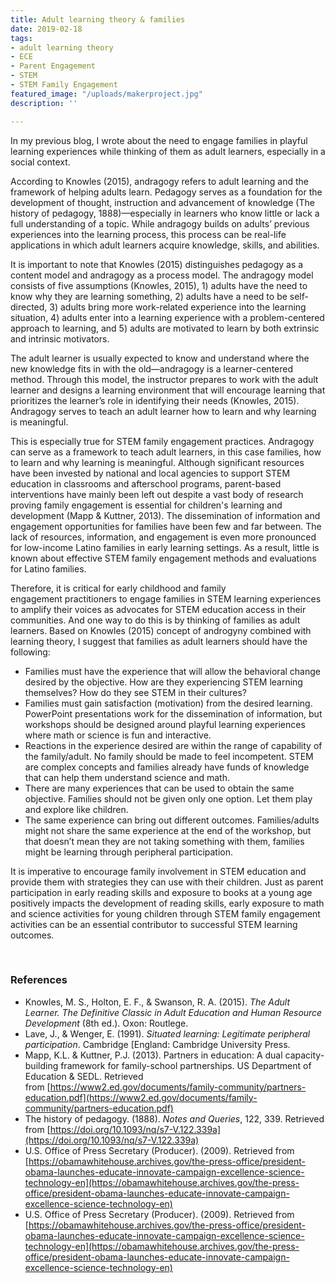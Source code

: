 ```yaml
---
title: Adult learning theory & families
date: 2019-02-18
tags:
- adult learning theory
- ECE
- Parent Engagement
- STEM
- STEM Family Engagement
featured_image: "/uploads/makerproject.jpg"
description: ''

---
```

In my previous blog, I wrote about the need to engage families in playful learning experiences while thinking of them as adult learners, especially in a social context.

According to Knowles (2015), andragogy refers to adult learning and the framework of helping adults learn. Pedagogy serves as a foundation for the development of thought, instruction and advancement of knowledge (The history of pedagogy, 1888)—especially in learners who know little or lack a full understanding of a topic. While andragogy builds on adults’ previous experiences into the learning process, this process can be real-life applications in which adult learners acquire knowledge, skills, and abilities.

It is important to note that Knowles (2015) distinguishes pedagogy as a content model and andragogy as a process model. The andragogy model consists of five assumptions (Knowles, 2015), 1) adults have the need to know why they are learning something, 2) adults have a need to be self-directed, 3) adults bring more work-related experience into the learning situation, 4) adults enter into a learning experience with a problem-centered approach to learning, and 5) adults are motivated to learn by both extrinsic and intrinsic motivators.

The adult learner is usually expected to know and understand where the new knowledge fits in with the old—andragogy is a learner-centered method. Through this model, the instructor prepares to work with the adult learner and designs a learning environment that will encourage learning that prioritizes the learner’s role in identifying their needs (Knowles, 2015). Andragogy serves to teach an adult learner how to learn and why learning is meaningful.

This is especially true for STEM family engagement practices. Andragogy can serve as a framework to teach adult learners, in this case families, how to learn and why learning is meaningful. Although significant resources have been invested by national and local agencies to support STEM education in classrooms and afterschool programs, parent-based interventions have mainly been left out despite a vast body of research proving family engagement is essential for children's learning and development (Mapp & Kuttner, 2013). The dissemination of information and engagement opportunities for families have been few and far between. The lack of resources, information, and engagement is even more pronounced for low-income Latino families in early learning settings. As a result, little is known about effective STEM family engagement methods and evaluations for Latino families.


Therefore, it is critical for early childhood and family engagement practitioners to engage families in STEM learning experiences to amplify their voices as advocates for STEM education access in their communities. And one way to do this is by thinking of families as adult learners. Based on Knowles (2015) concept of androgyny combined with learning theory, I suggest that families as adult learners should have the following:


* Families must have the experience that will allow the behavioral change desired by the objective. How are they experiencing STEM learning themselves? How do they see STEM in their cultures?
* Families must gain satisfaction (motivation) from the desired learning. PowerPoint presentations work for the dissemination of information, but workshops should be designed around playful learning experiences where math or science is fun and interactive.
* Reactions in the experience desired are within the range of capability of the family/adult. No family should be made to feel incompetent. STEM are complex concepts and families already have funds of knowledge that can help them understand science and math.
* There are many experiences that can be used to obtain the same objective. Families should not be given only one option. Let them play and explore like children.
* The same experience can bring out different outcomes. Families/adults might not share the same experience at the end of the workshop, but that doesn’t mean they are not taking something with them, families might be learning through peripheral participation.

It is imperative to encourage family involvement in STEM education and provide them with strategies they can use with their children. Just as parent participation in early reading skills and exposure to books at a young age positively impacts the development of reading skills, early exposure to math and science activities for young children through STEM family engagement activities can be an essential contributor to successful STEM learning outcomes.

 


### References
* Knowles, M. S., Holton, E. F., & Swanson, R. A. (2015). _The Adult Learner. The Definitive Classic in Adult Education and Human Resource Development_ (8th ed.). Oxon: Routlege.
* Lave, J., & Wenger, E. (1991). _Situated learning: Legitimate peripheral participation_. Cambridge [England: Cambridge University Press.
* Mapp, K.L. & Kuttner, P.J. (2013). Partners in education: A dual capacity-building framework for family-school partnerships. US Department of Education & SEDL. Retrieved from [https://www2.ed.gov/documents/family-community/partners-education.pdf](https://www2.ed.gov/documents/family-community/partners-education.pdf)
* The history of pedagogy. (1888). _Notes and Queries_, 122, 339. Retrieved from [https://doi.org/10.1093/nq/s7-V.122.339a](https://doi.org/10.1093/nq/s7-V.122.339a)
* U.S. Office of Press Secretary (Producer). (2009). Retrieved from [https://obamawhitehouse.archives.gov/the-press-office/president-obama-launches-educate-innovate-campaign-excellence-science-technology-en](https://obamawhitehouse.archives.gov/the-press-office/president-obama-launches-educate-innovate-campaign-excellence-science-technology-en)
* U.S. Office of Press Secretary (Producer). (2009). Retrieved from [https://obamawhitehouse.archives.gov/the-press-office/president-obama-launches-educate-innovate-campaign-excellence-science-technology-en](https://obamawhitehouse.archives.gov/the-press-office/president-obama-launches-educate-innovate-campaign-excellence-science-technology-en)